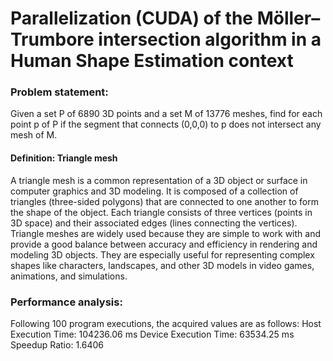 # Parallelization (CUDA) of the Möller–Trumbore intersection algorithm in a Human Shape Estimation context

### Problem statement:
Given a set P of 6890 3D points and a set M of 13776 meshes, find for each point p of P if the segment that connects (0,0,0) to p does not intersect any mesh of M.

#### Definition: Triangle mesh
A triangle mesh is a common representation of a 3D object or surface in computer graphics and 3D modeling. It is composed of a collection of triangles (three-sided polygons) that are connected to one another to form the shape of the object. Each triangle consists of three vertices (points in 3D space) and their associated edges (lines connecting the vertices). Triangle meshes are widely used because they are simple to work with and provide a good balance between accuracy and efficiency in rendering and modeling 3D objects. They are especially useful for representing complex shapes like characters, landscapes, and other 3D models in video games, animations, and simulations.

### Performance analysis:
Following 100 program executions, the acquired values are as follows:
Host Execution Time: 104236.06 ms
Device Execution Time: 63534.25 ms
Speedup Ratio: 1.6406